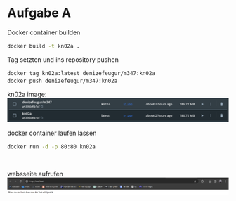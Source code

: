 
# Aufgabe A 
Docker container builden
``` sh
docker build -t kn02a .
```

Tag setzten und ins repository pushen

``` sh
docker tag kn02a:latest denizefeugur/m347:kn02a
docker push denizefeugur/m347:kn02a
```
kn02a image:
![alt text](image-2.png)

docker container laufen lassen
``` sh
docker run -d -p 80:80 kn02a
```
<br />

websseite aufrufen
![alt text](image.png)
